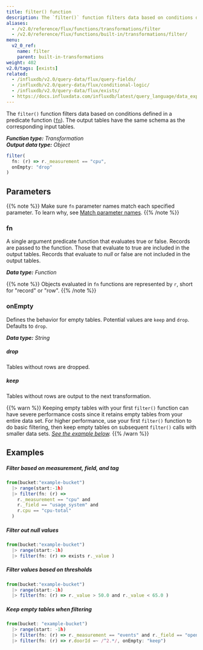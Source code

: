 ```yaml
---
title: filter() function
description: The `filter()` function filters data based on conditions defined in a predicate function (fn).
aliases:
  - /v2.0/reference/flux/functions/transformations/filter
  - /v2.0/reference/flux/functions/built-in/transformations/filter/
menu:
  v2_0_ref:
    name: filter
    parent: built-in-transformations
weight: 402
v2.0/tags: [exists]
related:
  - /influxdb/v2.0/query-data/flux/query-fields/
  - /influxdb/v2.0/query-data/flux/conditional-logic/
  - /influxdb/v2.0/query-data/flux/exists/
  - https://docs.influxdata.com/influxdb/latest/query_language/data_exploration/#the-basic-select-statement, InfluxQL – SELECT
---
```


The `filter()` function filters data based on conditions defined in a predicate function ([`fn`](#fn)).
The output tables have the same schema as the corresponding input tables.

_**Function type:** Transformation_  
_**Output data type:** Object_

```js
filter(
  fn: (r) => r._measurement == "cpu",
  onEmpty: "drop"
)
```

## Parameters

{{% note %}}
Make sure `fn` parameter names match each specified parameter. To learn why, see [Match parameter names](/v2.0/reference/flux/language/data-model/#match-parameter-names).
{{% /note %}}

### fn

A single argument predicate function that evaluates true or false.
Records are passed to the function.
Those that evaluate to true are included in the output tables.
Records that evaluate to _null_ or false are not included in the output tables.

_**Data type:** Function_

{{% note %}}
Objects evaluated in `fn` functions are represented by `r`, short for "record" or "row".
{{% /note %}}

### onEmpty
Defines the behavior for empty tables.
Potential values are `keep` and `drop`.
Defaults to `drop`.

_**Data type:** String_

##### drop
Tables without rows are dropped.

##### keep
Tables without rows are output to the next transformation.

{{% warn %}}
Keeping empty tables with your first `filter()` function can have severe performance
costs since it retains empty tables from your entire data set.
For higher performance, use your first `filter()` function to do basic filtering,
then keep empty tables on subsequent `filter()` calls with smaller data sets.
_[See the example below](#keep-empty-tables-when-filtering)._
{{% /warn %}}

## Examples

##### Filter based on measurement, field, and tag
```js
from(bucket:"example-bucket")
  |> range(start:-1h)
  |> filter(fn: (r) =>
    r._measurement == "cpu" and
    r._field == "usage_system" and
    r.cpu == "cpu-total"
  )
```

##### Filter out null values
```js
from(bucket:"example-bucket")
  |> range(start:-1h)
  |> filter(fn: (r) => exists r._value )
```

##### Filter values based on thresholds
```js
from(bucket:"example-bucket")
  |> range(start:-1h)
  |> filter(fn: (r) => r._value > 50.0 and r._value < 65.0 )
```

##### Keep empty tables when filtering
```js
from(bucket: "example-bucket")
  |> range(start: -1h)
  |> filter(fn: (r) => r._measurement == "events" and r._field == "open")
  |> filter(fn: (r) => r.doorId =~ /^2.*/, onEmpty: "keep")
```
